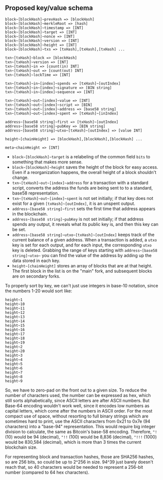 
## Proposed key/value schema

    block~[blockHash]~prevHash => [blockHash]
    block~[blockHash]~merkleRoot => [hash]
    block~[blockHash]~timestamp => [INT]
    block~[blockHash]~target => [INT]
    block~[blockHash]~nonce => [INT]
    block~[blockHash]~version => [INT]
    block~[blockHash]~height => [INT]
    block~[blockHash]~txs => [txHash],[txHash],[txHash] ...
    
    txn~[txHash]~block => [blockHash]
    txn~[txHash]~version => [INT]
    txn~[txHash]~in => [count(in) INT]
    txn~[txHash]~out => [count(out) INT]
    txn~[txHash]~lockTime => [INT]
    
    txn~[txHash]~in~[index]~spends => [txHash]~[outIndex]
    txn~[txHash]~in~[index]~signature => [BIN string]
    txn~[txHash]~in~[index]~sequence => [INT]
    
    txn~[txHash]~out~[index]~value => [INT]
    txn~[txHash]~out~[index]~script => [BIN]
    txn~[txHash]~out~[index]~address => [base58 string]
    txn~[txHash]~out~[index]~spent => [txHash]~[inIndex]
    
    address~[base58 string]~first => [txHash]~[outIndex]
    address~[base58 string]~pubKey => [BIN string]
    address~[base58 string]~utxo~[txHash]~[outIndex] => [value INT]
    
    height~[chainHeight] => [blockHash],[blockHash],[blockHash] ...
    
    meta~chainHeight => [INT]

* `block~[blockHash]~target` is a relabeling of the common field `bits` to something that makes more sense.
* `block~[blockHash]~height` saves the height of the block for easy access. Even if a reorganization happens, the overall height of a block shouldn't change.
* `txn~[txHash]~out~[index]~address` for a transaction with a standard script, converts the address the funds are being sent to to a standard, base58 representation.
* `txn~[txHash]~out~[index]~spent` is not set initially; if that key does not exist for a given `[txHash]~[outIndex]`, it is an unspent output.
* `address~[base58 string]~first` sets the first time that address appears in the blockchain.
* `address~[base58 string]~pubKey` is not set initially; if that address spends any output, it reveals what its public key is, and then this key can be set.
* `address~[base58 string]~utxo~[txHash]~[outIndex]` keeps track of the current balance of a given address. When a transaction is added, a `utxo` key is set for each output, and for each input, the corresponding `utxo` key is deleted. Grabbing the range of keys starting with `address~[base58 string]~utxo~` you can find the value of the address by adding up the data stored in each key.
* `height~[chainHeight]` stores an array of blocks that are at that height. The first block in the list is on the "main" fork, and subsequent blocks are on secondary forks.

To properly sort by key, we can't just use integers in base-10 notation, since the numbers 1-20 would sort like:

    height~1
    height~10
    height~11
    height~12
    height~13
    height~14
    height~15
    height~16
    height~17
    height~18
    height~19
    height~2
    height~20
    height~3
    height~4
    height~5
    height~6
    height~7
    height~8
    height~9

So, we have to zero-pad on the front out to a given size. To reduce the number of characters used, the number can be expressed as hex, which still sorts alphabetically, since ASCII letters are after ASCII numbers. But Base-64 encoding wouldn't work well, since it encodes low numbers as capital letters, which come after the numbers in ASCII order. For the most compact use of space, without resorting to full binary strings which are sometimes hard to print, use the ASCII characters from 0x21 to 0x7e (94 characters) into a "base-94" representation. This would require big integer division to calculate, the same as Bitcoin's base-58 encoding. Therefore, `"!` (10) would be 94 (decimal), `"!!` (100) would be 8,836 (decimal), `"!!!` (1000) would be 830,584 (decimal), which is more than 3 times the current blockchain size.

For representing block and transaction hashes, those are SHA256 hashes, so are 256 bits, so could be up to 2^256 in size. 94^39 just barely doesn't reach that, so 40 characters would be needed to represent a 256-bit number (compared to 64 hex characters).